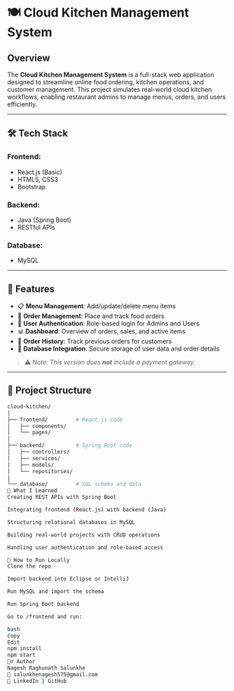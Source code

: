 # 🍽️ Cloud Kitchen Management System

## Overview
The **Cloud Kitchen Management System** is a full-stack web application designed to streamline online food ordering, kitchen operations, and customer management. This project simulates real-world cloud kitchen workflows, enabling restaurant admins to manage menus, orders, and users efficiently.

---

## 🛠️ Tech Stack

### Frontend:
- React.js (Basic)
- HTML5, CSS3
- Bootstrap

### Backend:
- Java (Spring Boot)
- RESTful APIs

### Database:
- MySQL

---

## 🚀 Features

- 📋 **Menu Management**: Add/update/delete menu items
- 🛒 **Order Management**: Place and track food orders
- 🔐 **User Authentication**: Role-based login for Admins and Users
- 📊 **Dashboard**: Overview of orders, sales, and active items
- 🧾 **Order History**: Track previous orders for customers
- 💾 **Database Integration**: Secure storage of user data and order details

> ⚠️ *Note: This version does **not** include a payment gateway.*

---

## 📂 Project Structure

```bash
cloud-kitchen/
│
├── frontend/         # React.js code
│   ├── components/
│   └── pages/
│
├── backend/          # Spring Boot code
│   ├── controllers/
│   ├── services/
│   ├── models/
│   └── repositories/
│
└── database/         # SQL schema and data
🧠 What I Learned
Creating REST APIs with Spring Boot

Integrating frontend (React.js) with backend (Java)

Structuring relational databases in MySQL

Building real-world projects with CRUD operations

Handling user authentication and role-based access

🧪 How to Run Locally
Clone the repo

Import backend into Eclipse or IntelliJ

Run MySQL and import the schema

Run Spring Boot backend

Go to /frontend and run:

bash
Copy
Edit
npm install
npm start
🙋‍♂️ Author
Nagesh Raghunath Salunkhe
📧 salunkhenagesh575@gmail.com
🔗 LinkedIn | GitHub
